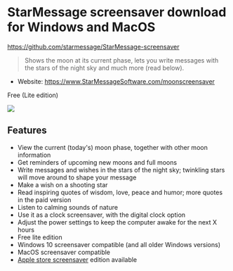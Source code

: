 # StarMessage screensaver download for Windows and MacOS
https://github.com/starmessage/StarMessage-screensaver

> Shows the moon at its current phase, lets you write messages with the stars of the night sky and much more (read below).

- Website: https://www.StarMessageSoftware.com/moonscreensaver

Free (Lite edition)

[![](https://www.starmessagesoftware.com/mystyle/images/screensaver-mac-screenshot-1-small.png)](https://www.starmessagesoftware.com/moonscreensaver)

## Features
- View the current (today's) moon phase, together with other moon information
- Get reminders of upcoming new moons and full moons
- Write messages and wishes in the stars of the night sky; twinkling stars will move around to shape your message
- Make a wish on a shooting star
- Read inspiring quotes of wisdom, love, peace and humor; more quotes in the paid version
- Listen to calming sounds of nature
- Use it as a clock screensaver, with the digital clock option
- Adjust the power settings to keep the computer awake for the next X hours
- Free lite edition
- Windows 10 screensaver compatible (and all older Windows versions) 
- MacOS screensaver compatible
- [Apple store screensaver](https://www.starmessagesoftware.com/moonscreensaver/macos-screen-saver-on-mac-apple-store.html) edition available
